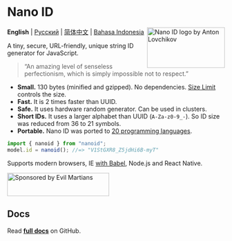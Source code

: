 # Nano ID

<img src="https://ai.github.io/nanoid/logo.svg" align="right"
     alt="Nano ID logo by Anton Lovchikov" width="180" height="94">

**English** | [Русский](./README.ru.md) | [简体中文](./README.zh-CN.md) |
[Bahasa Indonesia](./README.id-ID.md)

A tiny, secure, URL-friendly, unique string ID generator for JavaScript.

> “An amazing level of senseless perfectionism, which is simply impossible not
> to respect.”

- **Small.** 130 bytes (minified and gzipped). No dependencies. [Size Limit]
  controls the size.
- **Fast.** It is 2 times faster than UUID.
- **Safe.** It uses hardware random generator. Can be used in clusters.
- **Short IDs.** It uses a larger alphabet than UUID (`A-Za-z0-9_-`). So ID size
  was reduced from 36 to 21 symbols.
- **Portable.** Nano ID was ported to
  [20 programming languages](#other-programming-languages).

```js
import { nanoid } from "nanoid";
model.id = nanoid(); //=> "V1StGXR8_Z5jdHi6B-myT"
```

Supports modern browsers, IE [with Babel], Node.js and React Native.

[online tool]: https://gitpod.io/#https://github.com/ai/nanoid/
[with Babel]: https://developer.epages.com/blog/coding/how-to-transpile-node-modules-with-babel-and-webpack-in-a-monorepo/
[Size Limit]: https://github.com/ai/size-limit

<a href="https://evilmartians.com/?utm_source=nanoid">
  <img src="https://evilmartians.com/badges/sponsored-by-evil-martians.svg"
       alt="Sponsored by Evil Martians" width="236" height="54">
</a>

## Docs

Read **[full docs](https://github.com/ai/nanoid#readme)** on GitHub.
